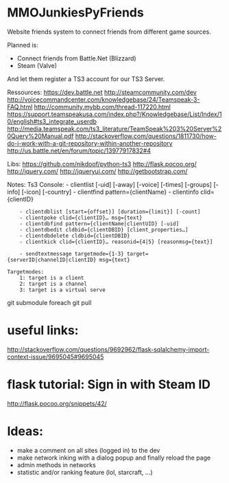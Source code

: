 MMOJunkiesPyFriends
===================

Website friends system to connect friends from different game sources.

Planned is:
- Connect friends from Battle.Net (Blizzard)
- Steam (Valve)

And let them register a TS3 account for our TS3 Server.


Ressources:
https://dev.battle.net
http://steamcommunity.com/dev
http://voicecommandcenter.com/knowledgebase/24/Teamspeak-3-FAQ.html
http://community.mybb.com/thread-117220.html
https://support.teamspeakusa.com/index.php?/Knowledgebase/List/Index/10/english#ts3_integrate_userdb
http://media.teamspeak.com/ts3_literature/TeamSpeak%203%20Server%20Query%20Manual.pdf
http://stackoverflow.com/questions/1811730/how-do-i-work-with-a-git-repository-within-another-repository
http://us.battle.net/en/forum/topic/13977917832#4

Libs:
https://github.com/nikdoof/python-ts3
http://flask.pocoo.org/
http://jquery.com/
http://jqueryui.com/
http://getbootstrap.com/

Notes:
	Ts3 Console:
		- clientlist [-uid] [-away] [-voice] [-times] [-groups] [-info] [-icon] [-country]
		- clientfind pattern={clientName}
		- clientinfo clid={clientID} 

		- clientdblist [start={offset}] [duration={limit}] [-count]
		- clientpoke clid={clientID}… msg={text}
		- clientdbfind pattern={clientName|clientUID} [-uid]
		- clientdbedit cldbid={clientDBID} [client_properties…]
		- clientdbdelete cldbid={clientDBID}
		- clientkick clid={clientID}… reasonid={4|5} [reasonmsg={text}]

		- sendtextmessage targetmode={1-3} target={serverID|channelID|clientID} msg={text}

	Targetmodes:
		1: target is a client
		2: target is a channel
		3: target is a virtual serve


git submodule foreach git pull

# useful links:
http://stackoverflow.com/questions/9692962/flask-sqlalchemy-import-context-issue/9695045#9695045

# flask tutorial: Sign in with Steam ID
http://flask.pocoo.org/snippets/42/

# Ideas:
- make a comment on all sites (logged in) to the dev
- make network inking with a dialog popup and finally reload the page
- admin methods in networks
- statistic and/or ranking feature (lol, starcraft, ...)